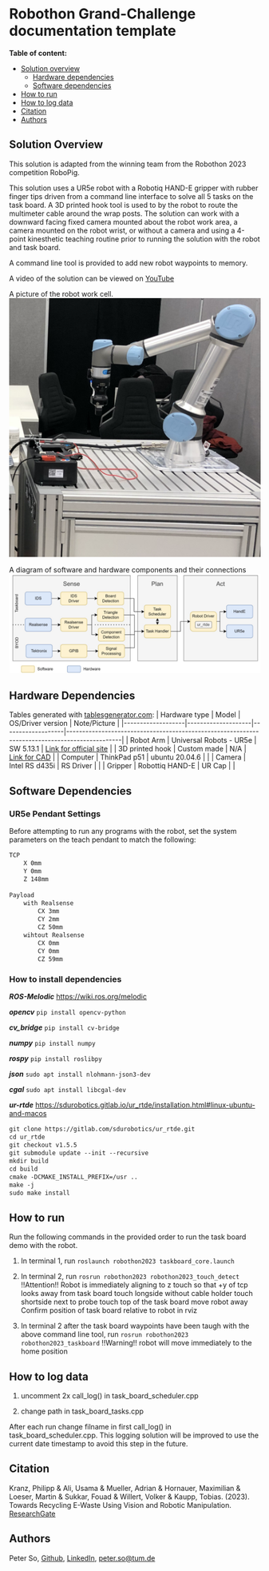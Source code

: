 # Robothon Grand-Challenge documentation template
**Table of content:**
- [Solution overview](#solution-overview)
  * [Hardware dependencies](#hardware-dependencies)
  * [Software dependencies](#software-dependencies)
- [How to run](#how-to-run)
- [How to log data](#how-to-log-data)
- [Citation](#citation)
- [Authors](#authors)


## Solution Overview
This solution is adapted from the winning team from the Robothon 2023 competition RoboPig.

This solution uses a UR5e robot with a Robotiq HAND-E gripper with rubber finger tips driven from a command line interface to solve all 5 tasks on the task board. A 3D printed hook tool is used to by the robot to route the multimeter cable around the wrap posts. The solution can work with a downward facing fixed camera mounted about the robot work area, a camera mounted on the robot wrist, or without a camera and using a 4-point kinesthetic teaching routine prior to running the solution with the robot and task board.

A command line tool is provided to add new robot waypoints to memory. 

A video of the solution can be viewed on [YouTube](https://youtu.be/6Rn9_H7Msdc?si=LZ-QHxw4isQYxyQ9)

A picture of the robot work cell.
![robot work cell](./assets/pngs/ur5e-task-board-setup.png)

A diagram of software and hardware components and their connections
![system architecture](./assets/pngs/robot-system-architecture.png)

## Hardware Dependencies

Tables generated with [tablesgenerator.com](https://www.tablesgenerator.com/markdown_tables):
| Hardware type     | Model              | OS/Driver version | Note/Picture                                                                                          |
|-------------------|--------------------|-------------------|-----------------------------------------------------------------------------------------------|
| Robot Arm         | Universal Robots - UR5e | SW 5.13.1         | [Link for official site](https://www.universal-robots.com/products/ur5-robot/)                |
| 3D printed hook   | Custom made        | N/A               | [Link for CAD](https://sketchfab.com/3d-models/robotic-hand-3e284b06bbb84d858f85f7a246cd65df) |
| Computer          | ThinkPad p51       | ubuntu 20.04.6    |                                                                                               |
| Camera            | Intel RS d435i     | RS Driver         |                                                                                               |
| Gripper           | Robottiq HAND-E    | UR Cap            |                                                                                               |


## Software Dependencies

### UR5e Pendant Settings
Before attempting to run any programs with the robot, set the system parameters on the teach pendant to match the following:
```
TCP
    X 0mm
    Y 0mm
    Z 148mm

Payload
    with Realsense
        CX 3mm
        CY 2mm
        CZ 50mm
    wihtout Realsense
        CX 0mm
        CY 0mm
        CZ 59mm
```

### How to install dependencies
***ROS-Melodic***
https://wiki.ros.org/melodic

***opencv***
`pip install opencv-python`

***cv_bridge***
`pip install cv-bridge`

***numpy***
`pip install numpy`

***rospy***
`pip install roslibpy`

***json***
`sudo apt install nlohmann-json3-dev`

***cgal***
`sudo apt install libcgal-dev`

***ur-rtde***
https://sdurobotics.gitlab.io/ur_rtde/installation.html#linux-ubuntu-and-macos

```
git clone https://gitlab.com/sdurobotics/ur_rtde.git
cd ur_rtde
git checkout v1.5.5
git submodule update --init --recursive
mkdir build
cd build
cmake -DCMAKE_INSTALL_PREFIX=/usr ..
make -j
sudo make install
```


## How to run
Run the following commands in the provided order to run the task board demo with the robot.

1. In terminal 1, run `roslaunch robothon2023 taskboard_core.launch`

2. In terminal 2, run `rosrun robothon2023 robothon2023_touch_detect`
    !!Attention!! Robot is immediately aligning to z
        touch so that +y of tcp looks away from task board
        touch longside without cable holder
        touch shortside next to probe
        touch top of the task board
        move robot away
        Confirm position of task board relative to robot in rviz

3. In terminal 2 after the task board waypoints have been taugh with the above command line tool, run `rosrun robothon2023 robothon2023_taskboard`
    !!Warning!! robot will move immediately to the home position


## How to log data
1. uncomment 2x call_log() in task_board_scheduler.cpp

2. change path in task_board_tasks.cpp

After each run change filname in first call_log() in task_board_scheduler.cpp.
This logging solution will be improved to use the current date timestamp to avoid this step in the future.


## Citation
Kranz, Philipp & Ali, Usama & Mueller, Adrian & Hornauer, Maximilian & Loeser, Martin & Sukkar, Fouad & Willert, Volker & Kaupp, Tobias. (2023). Towards Recycling E-Waste Using Vision and Robotic Manipulation. [ResearchGate](https://www.researchgate.net/publication/376267145_Towards_Recycling_E-Waste_Using_Vision_and_Robotic_Manipulation)

## Authors
Peter So, [Github](https://github.com/peterso/), [LinkedIn](https://www.linkedin.com/in/peterso/), [peter.so@tum.de](mailto:peter.so@tum.de)
